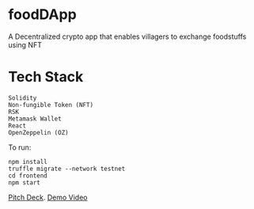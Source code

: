 # foodDApp
A Decentralized crypto app that enables villagers to exchange foodstuffs using NFT

# Tech Stack
```
Solidity
Non-fungible Token (NFT)
RSK 
Metamask Wallet
React
OpenZeppelin (OZ)
```

To run:
```
npm install
truffle migrate --network testnet
cd frontend
npm start

```
[Pitch Deck](https://drive.google.com/file/d/1_8gqy7MX55VGmSirlrDGTzKaGOSzxvCI/view?usp=sharing).
[Demo Video](https://drive.google.com/file/d/1n6g872MGjiRk4YOsZVpoYGsU6TWQluZA/view?usp=sharing)

